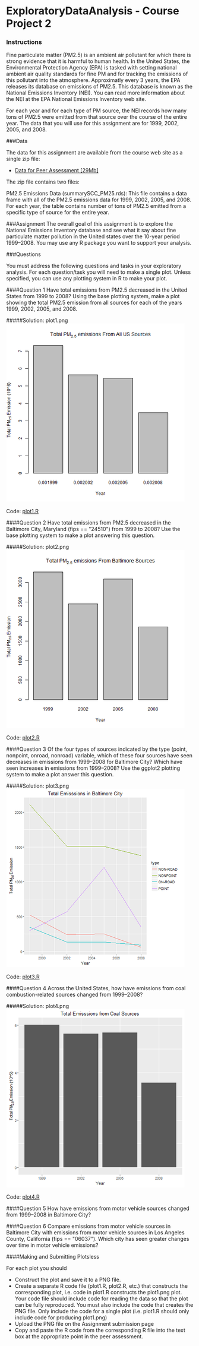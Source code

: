 # ExploratoryDataAnalysis - Course Project 2

### Instructions

Fine particulate matter (PM2.5) is an ambient air pollutant for which there is strong evidence that it is harmful to human health. In the United States, the Environmental Protection Agency (EPA) is tasked with setting national ambient air quality standards for fine PM and for tracking the emissions of this pollutant into the atmosphere. Approximatly every 3 years, the EPA releases its database on emissions of PM2.5. This database is known as the National Emissions Inventory (NEI). You can read more information about the NEI at the EPA National Emissions Inventory web site.

For each year and for each type of PM source, the NEI records how many tons of PM2.5 were emitted from that source over the course of the entire year. The data that you will use for this assignment are for 1999, 2002, 2005, and 2008.

###Data

The data for this assignment are available from the course web site as a single zip file:

* [Data for Peer Assessment [29Mb]](https://d396qusza40orc.cloudfront.net/exdata%2Fdata%2FNEI_data.zip)

The zip file contains two files:

PM2.5 Emissions Data (summarySCC_PM25.rds): This file contains a data frame with all of the PM2.5 emissions data for 1999, 2002, 2005, and 2008. For each year, the table contains number of tons of PM2.5 emitted from a specific type of source for the entire year. 

###Assignment
The overall goal of this assignment is to explore the National Emissions Inventory database and see what it say about fine particulate matter pollution in the United states over the 10-year period 1999–2008. You may use any R package you want to support your analysis.

###Questions

You must address the following questions and tasks in your exploratory analysis. For each question/task you will need to make a single plot. Unless specified, you can use any plotting system in R to make your plot.

####Question 1
Have total emissions from PM2.5 decreased in the United States from 1999 to 2008? Using the base plotting system, make a plot showing the total PM2.5 emission from all sources for each of the years 1999, 2002, 2005, and 2008.

#####Solution: plot1.png 
![plot1.png](https://github.com/mdrobish/ExploratoryDataAnalysis/blob/master/plot1.png)

Code:  [plot1.R](https://github.com/mdrobish/ExploratoryDataAnalysis/blob/master/plot1.R)

####Question 2
Have total emissions from PM2.5 decreased in the Baltimore City, Maryland (fips == "24510") from 1999 to 2008? Use the base plotting system to make a plot answering this question.

#####Solution: plot2.png 
![plot2.png](https://github.com/mdrobish/ExploratoryDataAnalysis/blob/master/plot2.png)

Code:  [plot2.R](https://github.com/mdrobish/ExploratoryDataAnalysis/blob/master/plot2.R)


####Question 3
Of the four types of sources indicated by the type (point, nonpoint, onroad, nonroad) variable, which of these four sources have seen decreases in emissions from 1999–2008 for Baltimore City? Which have seen increases in emissions from 1999–2008? Use the ggplot2 plotting system to make a plot answer this question.

#####Solution: plot3.png 
![plot3.png](https://github.com/mdrobish/ExploratoryDataAnalysis/blob/master/plot3.png)

Code:  [plot3.R](https://github.com/mdrobish/ExploratoryDataAnalysis/blob/master/plot3.R)


####Question 4
Across the United States, how have emissions from coal combustion-related sources changed from 1999–2008?

#####Solution: plot4.png 
![plot4.png](https://github.com/mdrobish/ExploratoryDataAnalysis/blob/master/plot4.png)

Code:  [plot4.R](https://github.com/mdrobish/ExploratoryDataAnalysis/blob/master/plot4.R)


####Question 5
How have emissions from motor vehicle sources changed from 1999–2008 in Baltimore City?

####Question 6
Compare emissions from motor vehicle sources in Baltimore City with emissions from motor vehicle sources in Los Angeles County, California (fips == "06037"). Which city has seen greater changes over time in motor vehicle emissions?


####Making and Submitting Plotsless 

For each plot you should

* Construct the plot and save it to a PNG file.
* Create a separate R code file (plot1.R, plot2.R, etc.) that constructs the corresponding plot, i.e. code in plot1.R constructs the plot1.png plot. Your code file should include code for reading the data so that the plot can be fully reproduced. You must also include the code that creates the PNG file. Only include the code for a single plot (i.e. plot1.R should only include code for producing plot1.png)
* Upload the PNG file on the Assignment submission page
* Copy and paste the R code from the corresponding R file into the text box at the appropriate point in the peer assessment.
